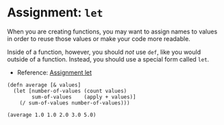 # Assignment: `let`

When you are creating functions, you may want to assign names to values in order to reuse those values or make your code more readable.

Inside of a function, however, you should _not_ use `def`, like you would outside of a function. Instead, you should use a special form called `let`.

* Reference: [Assignment let](http://clojurebridge.github.io/community-docs/docs/clojure/let/)

```eval-clojure
(defn average [& values]
  (let [number-of-values (count values)
        sum-of-values    (apply + values)]
    (/ sum-of-values number-of-values)))

(average 1.0 1.0 2.0 3.0 5.0)
```

